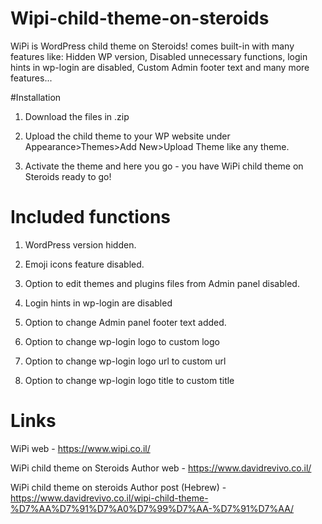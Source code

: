 # Wipi-child-theme-on-steroids
WiPi is WordPress child theme on Steroids! comes built-in with many features like: Hidden WP version, Disabled unnecessary functions,  login hints in wp-login are disabled, Custom Admin footer text and many more features...

#Installation
1) Download the files in .zip

2) Upload the child theme to your WP website under Appearance>Themes>Add New>Upload Theme like any theme.

3) Activate the theme and here you go - you have WiPi child theme on Steroids ready to go!

# Included functions

1. WordPress version hidden.

2. Emoji icons feature disabled.

3. Option to edit themes and plugins files from Admin panel disabled.

4. Login hints in wp-login are disabled

5. Option to change Admin panel footer text added.

6. Option to change wp-login logo to custom logo

7. Option to change wp-login logo url to custom url

8. Option to change wp-login logo title to custom title

# Links
WiPi web - https://www.wipi.co.il/

WiPi child theme on Steroids Author web - https://www.davidrevivo.co.il/

WiPi child theme on steroids Author post (Hebrew) - https://www.davidrevivo.co.il/wipi-child-theme-%D7%AA%D7%91%D7%A0%D7%99%D7%AA-%D7%91%D7%AA/



